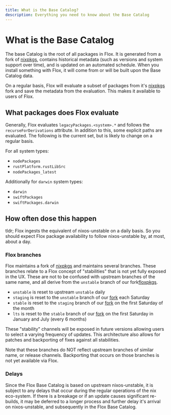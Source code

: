 ```yaml
---
title: What is the Base Catalog?
description: Everything you need to know about the Base Catalog
---
```


# What is the Base Catalog

The base Catalog is the root of all packages in Flox.  It is generated from
a fork of [nixpkgs][nixpkgs], contains historical metadata (such as versions and system support over time), and is
updated on an automated schedule.  When you install something with Flox, it will come from or
will be built upon the Base Catalog data.

On a regular basis, Flox will evaluate a subset of packages from it's
[nixpkgs][nixpkgs] fork and save the metadata from the evaluation.  This makes
it available to users of Flox.

## What packages does Flox evaluate

Generally, Flox evaluates `legacyPackages.<system>.*` and follows the
`recurseForDerivations` attribute.  In addition to this, some explicit paths are
evaluated.  The following is the current set, but is likely to change on a
regular basis.

For all system types:

- `nodePackages`
- `rustPlatform.rustLibSrc`
- `nodePackages_latest`

Additionally for `darwin` system types:

- `darwin`
- `swiftPackages`
- `swiftPackages.darwin`

## How often dose this happen

tldr; Flox ingests the equivalent of nixos-unstable on a daily basis.  So you
should expect Flox package availability to follow nixos-unstable by, at most,
about a day.

### Flox branches

Flox maintains a fork of [nixpkgs][floxpkgs] and maintains several branches.
These branches relate to a Flox concept of "stabilities" that is not yet fully
exposed in the UX.  These are not to be confused with upstream branches of the
same name, and all derive from the `unstable` branch of our fork[floxpkgs].

- `unstable` is reset to upstream `unstable` daily
- `staging` is reset to the `unstable` branch of our [fork][floxpkgs] each Saturday
- `stable` is reset to the `staging` branch of our [fork][floxpkgs] on the first Saturday of the month
- `lts` is reset to the `stable` branch of our [fork][floxpkgs] on the first Saturday in January and July (every 6 months)

These "stability" channels will be exposed in future versions allowing users to
select a varying frequency of updates.  This architecture also allows for
patches and backporting of fixes against all stabilities.

Note that these branches do NOT reflect upstream branches of similar name, or
release channels.  Backporting that occurs on those branches is not yet
available via Flox.

### Delays

Since the Flox Base Catalog is based on upstream nixos-unstable, it is subject
to any delays that occur during the regular operations of the nix eco-system.
If there is a breakage or if an update causes significant re-builds, it may be
deferred to a longer process and further delay it's arrival on nixos-unstable,
and subsequently in the Flox Base Catalog.

[nixpkgs]: https://github.com/NixOS/nixpkgs
[floxpkgs]: https://github.com/flox/nixpkgs
